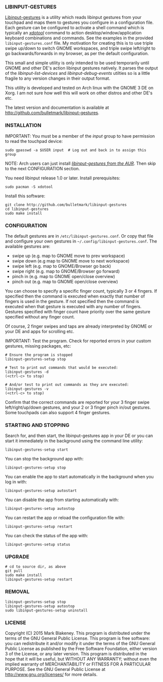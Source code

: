 ### LIBINPUT-GESTURES

[Libinput-gestures](https://github.com/bulletmark/libinput-gestures) is
a utility which reads libinput gestures from your touchpad and maps them
to gestures you configure in a configuration file. Each gesture can be
configured to activate a shell command which is typically an
[_xdotool_](http://www.semicomplete.com/projects/xdotool/) command to
action desktop/window/application keyboard combinations and commands.
See the examples in the provided `libinput-gestures.conf` file. My
motivation for creating this is to use triple swipe up/down to switch
GNOME workspaces, and triple swipe left/right to go backwards/forwards
in my browser, as per the default configuration.

This small and simple utility is only intended to be used temporarily
until GNOME and other DE's action libinput gestures natively. It parses
the output of the _libinput-list-devices_ and _libinput-debug-events_
utilties so is a little fragile to any version changes in their output
format.

This utility is developed and tested on Arch linux with the GNOME 3 DE
on Xorg. I am not sure how well this will work on other distros and
other DE's etc.

The latest version and documentation is available at
http://github.com/bulletmark/libinput-gestures.

### INSTALLATION

IMPORTANT: You must be a member of the _input_ group to have permission
to read the touchpad device:

    sudo gpasswd -a $USER input  # Log out and back in to assign this group

NOTE: Arch users can just install [_libinput-gestures from the
AUR_](https://aur.archlinux.org/packages/libinput-gestures/). Then skip
to the next CONFIGURATION section.

You need libinput release 1.0 or later. Install prerequisites:

    sudo pacman -S xdotool

Install this software:

    git clone http://github.com/bulletmark/libinput-gestures
    cd libinput-gestures
    sudo make install

### CONFIGURATION

The default gestures are in `/etc/libinput-gestures.conf`.
Or copy that file and configure your own gestures in
`~/.config/libinput-gestures.conf`. The available gestures are:

- swipe up (e.g. map to GNOME move to prev workspace)
- swipe down (e.g map to GNOME move to next workspace)
- swipe left (e.g. map to GNOME/Browser go back)
- swipe right (e.g. map to GNOME/Browser go forward)
- pinch in (e.g. map to GNOME open/close overview)
- pinch out (e.g. map to GNOME open/close overview)

You can choose to specify a specific finger count, typically 3 or 4
fingers. If specified then the command is executed when exactly that
number of fingers is used in the gesture. If not specified then the
command is executed when that gesture is executed with any number of
fingers. Gestures specified with finger count have priority over the
same gesture specified without any finger count.

Of course, 2 finger swipes and taps are already interpreted by GNOME or
your DE and apps for scrolling etc.

IMPORTANT: Test the program. Check for reported errors in your custom
gestures, missing packages, etc:

    # Ensure the program is stopped
    libinput-gestures-setup stop

    # Test to print out commands that would be executed:
    libinput-gestures -d
    (<ctrl-c> to stop)

    # And/or test to print out commands as they are executed:
    libinput-gestures -v
    (<ctrl-c> to stop)

Confirm that the correct commands are reported for your 3 finger
swipe left/right/up/down gestures, and your 2 or 3 finger pinch
in/out gestures. Some touchpads can also support 4 finger gestures.

### STARTING AND STOPPING

Search for, and then start, the libinput-gestures app in your DE or
you can start it immediately in the background using the command line
utility:

    libinput-gestures-setup start

You can stop the background app with:

    libinput-gestures-setup stop

You can enable the app to start automatically in the background when you
log in with:

    libinput-gestures-setup autostart

You can disable the app from starting automatically with:

    libinput-gestures-setup autostop

You can restart the app or reload the configuration file with:

    libinput-gestures-setup restart

You can check the status of the app with:

    libinput-gestures-setup status

### UPGRADE

    # cd to source dir, as above
    git pull
    sudo make install
    libinput-gestures-setup restart

### REMOVAL

    libinput-gestures-setup stop
    libinput-gestures-setup autostop
    sudo libinput-gestures-setup uninstall

### LICENSE

Copyright (C) 2015 Mark Blakeney. This program is distributed under the
terms of the GNU General Public License.
This program is free software: you can redistribute it and/or modify it
under the terms of the GNU General Public License as published by the
Free Software Foundation, either version 3 of the License, or any later
version.
This program is distributed in the hope that it will be useful, but
WITHOUT ANY WARRANTY; without even the implied warranty of
MERCHANTABILITY or FITNESS FOR A PARTICULAR PURPOSE. See the GNU General
Public License at <http://www.gnu.org/licenses/> for more details.

<!-- vim: se ai syn=markdown: -->
